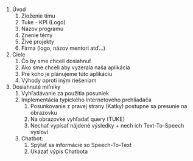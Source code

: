 1. Úvod
	1. Zloženie tímu
	2. Tuke - KPI (Logo)
	3. Názov programu
	4. Znenie témy
	5. Živé projekty
	6. Firma (logo, názov mentori atď...)
2. Ciele
	1. Čo by sme chceli dosiahnuť
	2. Ako sme chceli aby vyzerala naša aplikácia
	3. Pre koho je plánujeme túto aplikáciu
	4. Výhody oproti iným riešeniam
3. Dosiahnuté miľníky
	1. Vyhľadávanie za použitia posuniek
	2. Implementácia typického internetového prehliadača 
		1. Posunkovanie z pravej strany (Katky) postupne sa presunie na obrazovku
		2. Na obrazovke vyhľadať query (TUKE)
		3. Nechať vypísať nájdené výsledky + nech ich Text-To-Speech vysloví
	3. Chatbot:
		1. Spýtať sa informácie so Speech-To-Text
		2. Ukázať výpis Chatbota